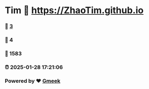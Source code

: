 # Tim :link: https://ZhaoTim.github.io 
### :page_facing_up: [3](https://ZhaoTim.github.io/tag.html) 
### :speech_balloon: 4 
### :hibiscus: 1583 
### :alarm_clock: 2025-01-28 17:21:06 
### Powered by :heart: [Gmeek](https://github.com/Meekdai/Gmeek)
